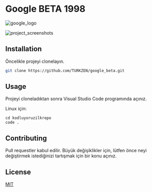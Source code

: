 # Google  BETA 1998

![google_logo](https://web.archive.org/web/19990504112211im_/http://www.google.com/google.jpg)

![project_screenshots](https://i.hizliresim.com/ag53sb0.)

## Installation

Öncelikle projeyi clonelayın. 

```bash
git clone https://github.com/TURKZEN/google_beta.git
```

## Usage

Projeyi cloneladıktan sonra Visual Studio Code programında açınız.

Linux için:
```linux
cd kodluyoruzilkrepo
code .
```

## Contributing
Pull requestler kabul edilir. Büyük değişiklikler için, lütfen önce neyi değiştirmek istediğinizi tartışmak için bir konu açınız.


## License
[MIT](https://choosealicense.com/licenses/mit/)
